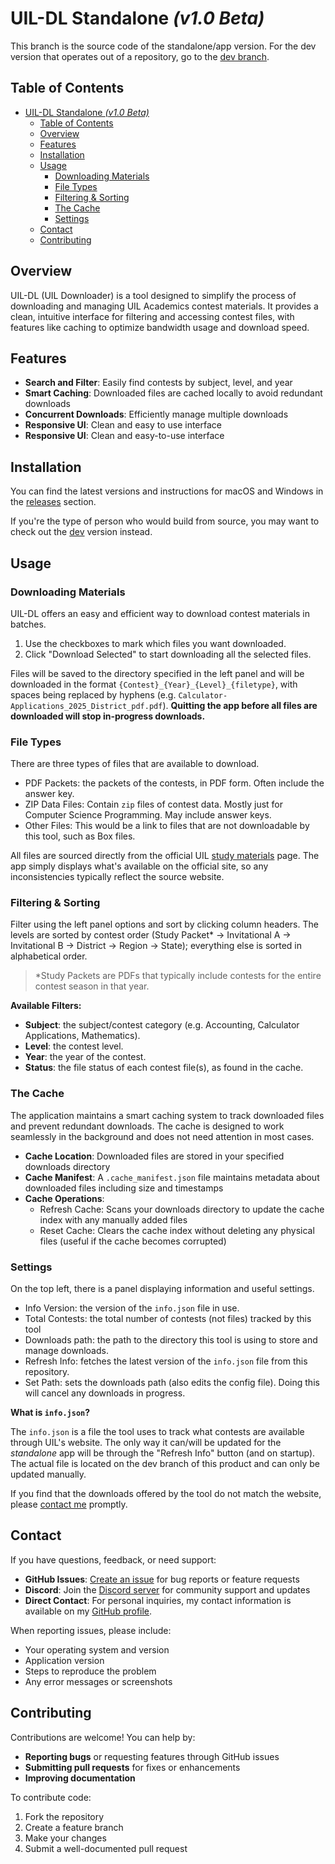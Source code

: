 # UIL-DL Standalone *(v1.0 Beta)*

This branch is the source code of the standalone/app version. For the dev version that operates out of a repository, go to the [dev branch](https://github.com/acemavrick/uil-dl/tree/main).

## Table of Contents

- [UIL-DL Standalone *(v1.0 Beta)*](#uil-dl-standalone-v10-beta)
  - [Table of Contents](#table-of-contents)
  - [Overview](#overview)
  - [Features](#features)
  - [Installation](#installation)
  - [Usage](#usage)
    - [Downloading Materials](#downloading-materials)
    - [File Types](#file-types)
    - [Filtering \& Sorting](#filtering--sorting)
    - [The Cache](#the-cache)
    - [Settings](#settings)
  - [Contact](#contact)
  - [Contributing](#contributing)

## Overview

UIL-DL (UIL Downloader) is a tool designed to simplify the process of downloading and managing UIL Academics contest materials.
It provides a clean, intuitive interface for filtering and accessing contest files, with features like caching to optimize bandwidth usage and download speed.

## Features

- **Search and Filter**: Easily find contests by subject, level, and year
- **Smart Caching**: Downloaded files are cached locally to avoid redundant downloads
- **Concurrent Downloads**: Efficiently manage multiple downloads
- **Responsive UI**: Clean and easy to use interface
- **Responsive UI**: Clean and easy-to-use interface

## Installation

You can find the latest versions and instructions for macOS and Windows in the [releases](https://github.com/acemavrick/uil-dl/releases) section.

If you're the type of person who would build from source, you may want to check out the [dev](https://github.com/acemavrick/uil-dl/tree/main) version instead.

## Usage

### Downloading Materials

UIL-DL offers an easy and efficient way to download contest materials in batches.

1. Use the checkboxes to mark which files you want downloaded.
2. Click "Download Selected" to start downloading all the selected files.

Files will be saved to the directory specified in the left panel and
will be downloaded in the format `{Contest}_{Year}_{Level}_{filetype}`, with spaces being replaced by hyphens (e.g. `Calculator-Applications_2025_District_pdf.pdf`).
**Quitting the app before all files are downloaded will stop in-progress downloads.**

### File Types

There are three types of files that are available to download.

- PDF Packets: the packets of the contests, in PDF form. Often include the answer key.
- ZIP Data Files: Contain `zip` files of contest data. Mostly just for Computer Science Programming. May include answer keys.
- Other Files: This would be a link to files that are not downloadable by this tool, such as Box files.

All files are sourced directly from the official UIL [study materials](https://www.uiltexas.org/academics/resources/study-materials) page.
The app simply displays what's available on the official site, so any inconsistencies typically reflect the source website.

### Filtering & Sorting

Filter using the left panel options and sort by clicking column headers.
The levels are sorted by contest order (Study Packet* -> Invitational A -> Invitational B -> District -> Region -> State); everything else is sorted in alphabetical order.

>\*Study Packets are PDFs that typically include contests for the entire contest season in that year.

**Available Filters:**

- **Subject**: the subject/contest category (e.g. Accounting, Calculator Applications, Mathematics).
- **Level**: the contest level.
- **Year**: the year of the contest.
- **Status**: the file status of each contest file(s), as found in the cache.

### The Cache

The application maintains a smart caching system to track downloaded files and prevent redundant downloads.
The cache is designed to work seamlessly in the background and does not need attention in most cases.

- **Cache Location**: Downloaded files are stored in your specified downloads directory
- **Cache Manifest**: A `.cache_manifest.json` file maintains metadata about downloaded files including size and timestamps
- **Cache Operations**:
  - Refresh Cache: Scans your downloads directory to update the cache index with any manually added files
  - Reset Cache: Clears the cache index without deleting any physical files (useful if the cache becomes corrupted)

### Settings

On the top left, there is a panel displaying information and useful settings.

- Info Version: the version of the `info.json` file in use.
- Total Contests: the total number of contests (not files) tracked by this tool
- Downloads path: the path to the directory this tool is using to store and manage downloads.
- Refresh Info: fetches the latest version of the `info.json` file from this repository.
- Set Path: sets the downloads path (also edits the config file). Doing this will cancel any downloads in progress.

**What is `info.json`?**

The `info.json` is a file the tool uses to track what contests are available through UIL's website. The only way it can/will be updated for the *standalone* app will be through the "Refresh Info" button (and on startup). The actual file is located on the dev branch of this product and can only be updated manually.

If you find that the downloads offered by the tool do not match the website, please [contact me](#contact) promptly.

## Contact

If you have questions, feedback, or need support:

- **GitHub Issues**: [Create an issue](https://github.com/acemavrick/uil-dl/issues) for bug reports or feature requests
- **Discord**: Join the [Discord server](https://discord.gg/a6DdBaebPk) for community support and updates
- **Direct Contact**: For personal inquiries, my contact information is available on my [GitHub profile](https://github.com/acemavrick).

When reporting issues, please include:

- Your operating system and version
- Application version
- Steps to reproduce the problem
- Any error messages or screenshots

## Contributing

Contributions are welcome! You can help by:

- **Reporting bugs** or requesting features through GitHub issues
- **Submitting pull requests** for fixes or enhancements
- **Improving documentation**

To contribute code:

1. Fork the repository
2. Create a feature branch
3. Make your changes
4. Submit a well-documented pull request
